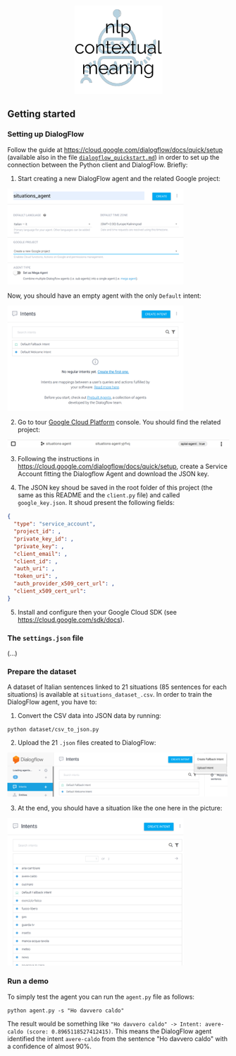 <center>
  <img width="200" src="images/logo.png">
</center>

## Getting started

### Setting up DialogFlow

Follow the guide at https://cloud.google.com/dialogflow/docs/quick/setup
(available also in the file [`dialogflow_quickstart.md`](dialogflow_quickstart.md)) in order to
set up the connection between the Python client and DialogFlow.
Briefly:

1. Start creating a new DialogFlow agent and the related Google project:

<img width="400" src="images/create_agent.png">

Now, you should have an empty agent with the only `Default` intent:

<img width="400" src="images/empty_agent.png">

2. Go to tour [Google Cloud Platform](https://console.cloud.google.com/)
   console. You should find the related project:

<img width="600" src="images/googlecloud_project.png">

3. Following the instructions in
   https://cloud.google.com/dialogflow/docs/quick/setup, create a Service
   Account fitting the Dialogflow Agent and download the JSON key.

4. The JSON key shoud be saved in the root folder of this project
   (the same as this README and the `client.py` file) and
   called `google_key.json`. It shoud present the following fields:

```json
{
  "type": "service_account",
  "project_id": ,
  "private_key_id": ,
  "private_key": ,
  "client_email": ,
  "client_id": ,
  "auth_uri": ,
  "token_uri": ,
  "auth_provider_x509_cert_url": ,
  "client_x509_cert_url":
}
```

5. Install and configure then your Google Cloud SDK
   (see https://cloud.google.com/sdk/docs).

### The `settings.json` file

(...)

### Prepare the dataset

A dataset of Italian sentences linked to 21 situations (85 sentences for
each situations) is available at `situations_dataset_.csv`. In
order to train the DialogFlow agent, you have to:

1. Convert the CSV data into JSON data by running:

```linux
python dataset/csv_to_json.py
```

2. Upload the 21 `.json` files created to DialogFlow:

<img width="500" src="images/upload_intents.png">

3. At the end, you should have a situation like the one here in the picture:

<img width="400" src="images/intents_uploaded.png">

### Run a demo

To simply test the agent you can run the `agent.py` file as follows:

```linux
python agent.py -s "Ho davvero caldo"
```

The result would be something like 
`"Ho davvero caldo" -> Intent: avere-caldo (score: 0.8965118527412415)`.
This means the DialogFlow agent identified the intent `avere-caldo`
from the sentence "Ho davvero caldo" with a confidence of almost 90%.